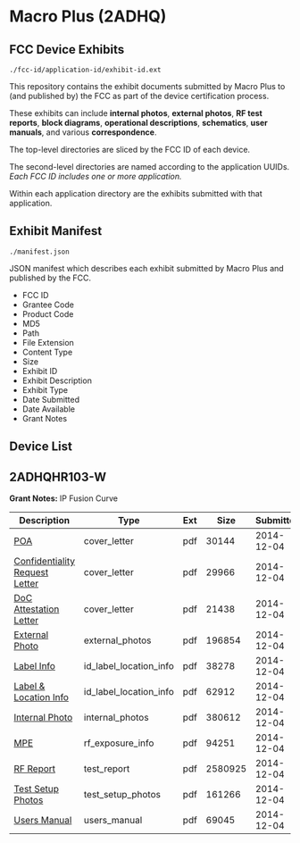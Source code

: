 # Macro Plus (2ADHQ)
## FCC Device Exhibits

```
./fcc-id/application-id/exhibit-id.ext
```

This repository contains the exhibit documents submitted by Macro Plus to (and published by) the FCC as part of the device certification process.

These exhibits can include **internal photos**, **external photos**, **RF test reports**, **block diagrams**, **operational descriptions**, **schematics**, **user manuals**, and various **correspondence**.

The top-level directories are sliced by the FCC ID of each device.

The second-level directories are named according to the application UUIDs. *Each FCC ID includes one or more application.*

Within each application directory are the exhibits submitted with that application. 

## Exhibit Manifest

```
./manifest.json
```

JSON manifest which describes each exhibit submitted by Macro Plus and published by the FCC.

- FCC ID
- Grantee Code
- Product Code
- MD5
- Path
- File Extension
- Content Type
- Size
- Exhibit ID
- Exhibit Description
- Exhibit Type
- Date Submitted
- Date Available
- Grant Notes

## Device List
## 2ADHQHR103-W
**Grant Notes:** IP Fusion Curve

| Description | Type | Ext | Size | Submitted | Available |
| ----------- | ---- | --- | ---- | --------- | --------- |
| [POA](2ADHQHR103-W/61b62b6d33437c15d69148aa2447c1ec/2464313.pdf) | cover_letter | pdf | 30144 | 2014-12-04 | 2014-12-05 |
| [Confidentiality Request Letter](2ADHQHR103-W/61b62b6d33437c15d69148aa2447c1ec/2464314.pdf) | cover_letter | pdf | 29966 | 2014-12-04 | 2014-12-05 |
| [DoC Attestation Letter](2ADHQHR103-W/61b62b6d33437c15d69148aa2447c1ec/2464315.pdf) | cover_letter | pdf | 21438 | 2014-12-04 | 2014-12-05 |
| [External Photo](2ADHQHR103-W/61b62b6d33437c15d69148aa2447c1ec/2464322.pdf) | external_photos | pdf | 196854 | 2014-12-04 | 2014-12-05 |
| [Label Info](2ADHQHR103-W/61b62b6d33437c15d69148aa2447c1ec/2464324.pdf) | id_label_location_info | pdf | 38278 | 2014-12-04 | 2014-12-05 |
| [Label & Location Info](2ADHQHR103-W/61b62b6d33437c15d69148aa2447c1ec/2464325.pdf) | id_label_location_info | pdf | 62912 | 2014-12-04 | 2014-12-05 |
| [Internal Photo](2ADHQHR103-W/61b62b6d33437c15d69148aa2447c1ec/2464323.pdf) | internal_photos | pdf | 380612 | 2014-12-04 | 2014-12-05 |
| [MPE](2ADHQHR103-W/61b62b6d33437c15d69148aa2447c1ec/2464319.pdf) | rf_exposure_info | pdf | 94251 | 2014-12-04 | 2014-12-05 |
| [RF Report](2ADHQHR103-W/61b62b6d33437c15d69148aa2447c1ec/2464321.pdf) | test_report | pdf | 2580925 | 2014-12-04 | 2014-12-05 |
| [Test Setup Photos](2ADHQHR103-W/61b62b6d33437c15d69148aa2447c1ec/2464320.pdf) | test_setup_photos | pdf | 161266 | 2014-12-04 | 2014-12-05 |
| [Users Manual](2ADHQHR103-W/61b62b6d33437c15d69148aa2447c1ec/2464326.pdf) | users_manual | pdf | 69045 | 2014-12-04 | 2014-12-05 |
